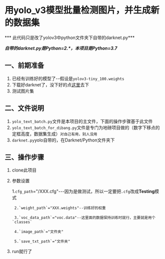 # 用yolo_v3模型批量检测图片，并生成新的数据集
*** 此代码只是改了yolov3中python文件夹下自带的darknet.py***

***自带的darknet.py是Python=2.\*，本项目是Python=3.7***
## 一、前期准备
1. 已经有训练好的模型了--假设是`yolov3-tiny_100.weights`
2. 下载好darknet了，没下好的点[这里](https://github.com/pjreddie/darknet.git)去下
3. 测试图片集

## 二、文件说明
1. `yolo_text_batch.py`文件是本项目的主文件，下面的操作步骤基于此文件
2. `yolo_text_batch_for_dibang.py`文件是专门为地磅项目做的（数字下移点的定框高度，数据集生成）`对自己有用，别人没用`
3. `darknet.py`yolo自带的，在Darknet/Python文件夹下


## 三、操作步骤
1. clone此项目
2. 参数设置 


	1.`cfg_path`="/XXX.cfg"---因为是做测试，所以一定要把`.cfg`改成**Testing**模式

    	2.`weight_path`="XXX.weights"--训练好的权重

    	3.`voc_data_path`="voc.data"--这里面的数据保持训练时就行，主要就是用个`classes`

    	4.`image_path`="文件夹"

    	5.`save_txt_path`="文件夹"


3. run就行了 
